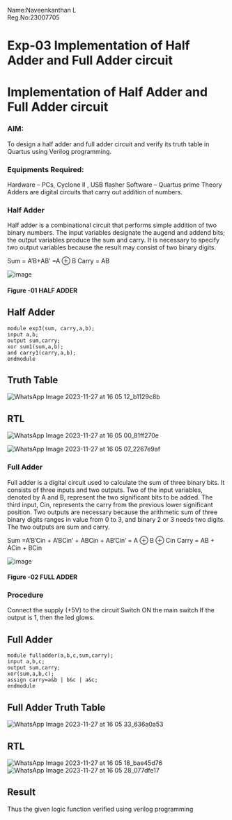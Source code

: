 Name:Naveenkanthan L<br>
Reg.No:23007705

# Exp-03 Implementation of Half Adder and Full Adder circuit

# Implementation of Half Adder and Full Adder circuit
### AIM:
To design a half adder and full adder circuit and verify its truth table in Quartus using Verilog programming.

### Equipments Required:
Hardware – PCs, Cyclone II , USB flasher
Software – Quartus prime
Theory
Adders are digital circuits that carry out addition of numbers.

### Half Adder
Half adder is a combinational circuit that performs simple addition of two binary numbers. The input variables designate the augend and addend bits; the output variables produce the sum and carry. It is necessary to specify two output variables because the result may consist of two binary digits.

Sum = A’B+AB’ =A ⊕ B Carry = AB

![image](https://user-images.githubusercontent.com/36288975/163552156-a13e5a56-c638-4110-97d9-8896907c8d25.png)

#### Figure -01 HALF ADDER 


## Half Adder
```
module exp3(sum, carry,a,b); 
input a,b; 
output sum,carry; 
xor sum1(sum,a,b); 
and carry1(carry,a,b); 
endmodule
```
## Truth Table
![WhatsApp Image 2023-11-27 at 16 05 12_b1129c8b](https://github.com/Naveen1825/Exp-02-Implementation-of-Half-Adder-and-Full-Adder-circuit/assets/138969868/d47375b8-4d29-4079-baff-57327446b4f2)
## RTL
![WhatsApp Image 2023-11-27 at 16 05 00_81ff270e](https://github.com/Naveen1825/Exp-02-Implementation-of-Half-Adder-and-Full-Adder-circuit/assets/138969868/48c80aac-3fb3-4f7b-b48c-03f4ff534cc7)

![WhatsApp Image 2023-11-27 at 16 05 07_2267e9af](https://github.com/Naveen1825/Exp-02-Implementation-of-Half-Adder-and-Full-Adder-circuit/assets/138969868/d51e1b0b-00ea-42d7-9e80-edca445d6ed1)

### Full Adder
Full adder is a digital circuit used to calculate the sum of three binary bits. It consists of three inputs and two outputs. Two of the input variables, denoted by A and B, represent the two significant bits to be added. The third input, Cin, represents the carry from the previous lower significant position. Two outputs are necessary because the arithmetic sum of three binary digits ranges in value from 0 to 3, and binary 2 or 3 needs two digits. The two outputs are sum and carry.

Sum =A’B’Cin + A’BCin’ + ABCin + AB’Cin’ = A ⊕ B ⊕ Cin Carry = AB + ACin + BCin

 
![image](https://user-images.githubusercontent.com/36288975/163552057-b3547877-6d07-45b4-b7e0-bcfebfad9e1d.png)
#### Figure -02 FULL ADDER 

### Procedure

Connect the supply (+5V) to the circuit
Switch ON the main switch
If the output is 1, then the led glows.


## Full Adder
```
module fulladder(a,b,c,sum,carry);
input a,b,c;
output sum,carry;
xor(sum,a,b,c);
assign carry=a&b | b&c | a&c;
endmodule
``` 
## Full Adder Truth Table
![WhatsApp Image 2023-11-27 at 16 05 33_636a0a53](https://github.com/Naveen1825/Exp-02-Implementation-of-Half-Adder-and-Full-Adder-circuit/assets/138969868/f54f679d-7b57-483a-a821-fbde70d4d0b1)

## RTL
![WhatsApp Image 2023-11-27 at 16 05 18_bae45d76](https://github.com/Naveen1825/Exp-02-Implementation-of-Half-Adder-and-Full-Adder-circuit/assets/138969868/7fb0d691-46f6-4f1e-b95d-1e77d47725ac)
![WhatsApp Image 2023-11-27 at 16 05 28_077dfe17](https://github.com/Naveen1825/Exp-02-Implementation-of-Half-Adder-and-Full-Adder-circuit/assets/138969868/421f82fe-551b-4fde-af0d-651d17ca8882)
## Result
Thus the given logic function verified using verilog programming
